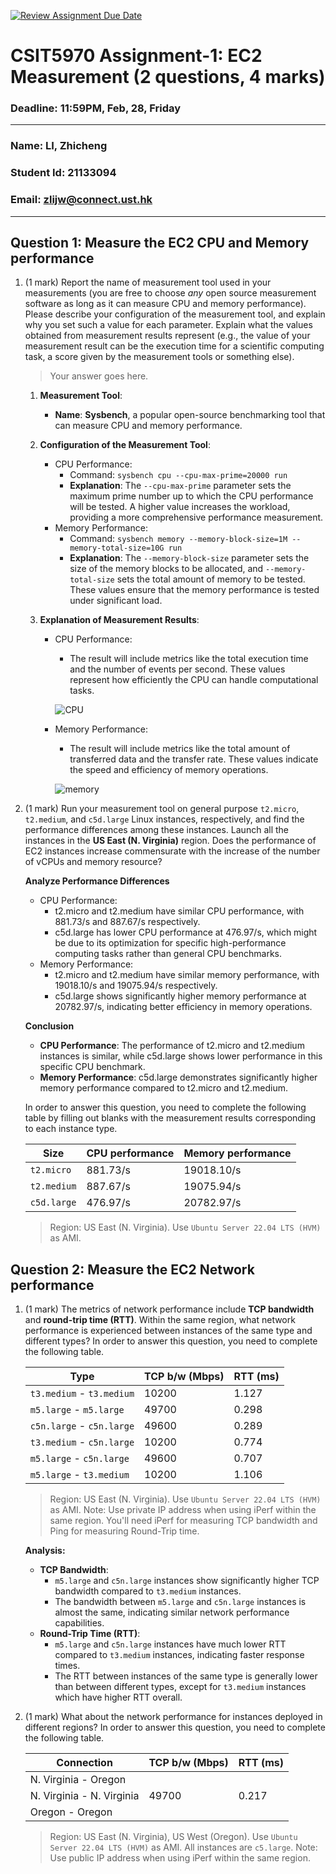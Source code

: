 [![Review Assignment Due Date](https://classroom.github.com/assets/deadline-readme-button-22041afd0340ce965d47ae6ef1cefeee28c7c493a6346c4f15d667ab976d596c.svg)](https://classroom.github.com/a/IAASVEAZ)
# CSIT5970 Assignment-1: EC2 Measurement (2 questions, 4 marks)

### Deadline: 11:59PM, Feb, 28, Friday

---

### Name: LI, Zhicheng
### Student Id: 21133094
### Email: zlijw@connect.ust.hk

---

## Question 1: Measure the EC2 CPU and Memory performance

1. (1 mark) Report the name of measurement tool used in your measurements (you are free to choose *any* open source measurement software as long as it can measure CPU and memory performance). Please describe your configuration of the measurement tool, and explain why you set such a value for each parameter. Explain what the values obtained from measurement results represent (e.g., the value of your measurement result can be the execution time for a scientific computing task, a score given by the measurement tools or something else).

    > Your answer goes here.
    1. **Measurement Tool**:
    
       - **Name**: **Sysbench**, a popular open-source benchmarking tool that can measure CPU and memory performance.
    
    2. **Configuration of the Measurement Tool**:
    
       - CPU Performance:
         - Command: `sysbench cpu --cpu-max-prime=20000 run`
         - **Explanation**: The `--cpu-max-prime` parameter sets the maximum prime number up to which the CPU performance will be tested. A higher value increases the workload, providing a more comprehensive performance measurement.
       - Memory Performance:
         - Command: `sysbench memory --memory-block-size=1M --memory-total-size=10G run`
         - **Explanation**: The `--memory-block-size` parameter sets the size of the memory blocks to be allocated, and `--memory-total-size` sets the total amount of memory to be tested. These values ensure that the memory performance is tested under significant load.
    
    3. **Explanation of Measurement Results**:
    
       - CPU Performance:
    
         - The result will include metrics like the total execution time and the number of events per second. These values represent how efficiently the CPU can handle computational tasks.
    
         ![CPU](https://github.com/user-attachments/assets/f9b238c4-3b4b-42d8-8f27-131910e1926f)

    
       - Memory Performance:
    
         - The result will include metrics like the total amount of transferred data and the transfer rate. These values indicate the speed and efficiency of memory operations.
    
         ![memory](https://github.com/user-attachments/assets/c8c89bfb-ee87-4ff0-bdce-d8c11ad244fc)


3. (1 mark) Run your measurement tool on general purpose `t2.micro`, `t2.medium`, and `c5d.large` Linux instances, respectively, and find the performance differences among these instances. Launch all the instances in the **US East (N. Virginia)** region. Does the performance of EC2 instances increase commensurate with the increase of the number of vCPUs and memory resource?

    **Analyze Performance Differences**

    - CPU Performance:
      - t2.micro and t2.medium have similar CPU performance, with 881.73/s and 887.67/s respectively.
      - c5d.large has lower CPU performance at 476.97/s, which might be due to its optimization for specific high-performance computing tasks rather than general CPU benchmarks.
    - Memory Performance:
      - t2.micro and t2.medium have similar memory performance, with 19018.10/s and 19075.94/s respectively.
      - c5d.large shows significantly higher memory performance at 20782.97/s, indicating better efficiency in memory operations.

    **Conclusion**

    - **CPU Performance**: The performance of t2.micro and t2.medium instances is similar, while c5d.large shows lower performance in this specific CPU benchmark.
    - **Memory Performance**: c5d.large demonstrates significantly higher memory performance compared to t2.micro and t2.medium.
  
    In order to answer this question, you need to complete the following table by filling out blanks with the measurement results corresponding to each instance type.

    | Size        | CPU performance | Memory performance |
    | ----------- | --------------- | ------------------ |
    | `t2.micro` |     881.73/s      |      19018.10/s      |
    | `t2.medium`  |   887.67/s      |      19075.94/s      |
    | `c5d.large` |    476.97/s    |    20782.97/s       |

    > Region: US East (N. Virginia). Use `Ubuntu Server 22.04 LTS (HVM)` as AMI.

## Question 2: Measure the EC2 Network performance

1. (1 mark) The metrics of network performance include **TCP bandwidth** and **round-trip time (RTT)**. Within the same region, what network performance is experienced between instances of the same type and different types? In order to answer this question, you need to complete the following table.

    | Type                      | TCP b/w (Mbps) | RTT (ms) |
    | ------------------------- | -------------- | -------- |
    | `t3.medium` - `t3.medium` |     10200      |  1.127   |
    | `m5.large` - `m5.large`   |     49700      |  0.298   |
    | `c5n.large` - `c5n.large` |     49600      |  0.289   |
    | `t3.medium` - `c5n.large` |     10200      |  0.774   |
    | `m5.large` - `c5n.large`  |     49600      |  0.707   |
    | `m5.large` - `t3.medium`  |     10200      |  1.106   |

    > Region: US East (N. Virginia). Use `Ubuntu Server 22.04 LTS (HVM)` as AMI. Note: Use private IP address when using iPerf within the same region. You'll need iPerf for measuring TCP bandwidth and Ping for measuring Round-Trip time.

    **Analysis:**

    - **TCP Bandwidth**:
      - `m5.large` and `c5n.large` instances show significantly higher TCP bandwidth compared to `t3.medium` instances.
      - The bandwidth between `m5.large` and `c5n.large` instances is almost the same, indicating similar network performance capabilities.
    - **Round-Trip Time (RTT)**:
      - `m5.large` and `c5n.large` instances have much lower RTT compared to `t3.medium` instances, indicating faster response times.
      - The RTT between instances of the same type is generally lower than between different types, except for `t3.medium` instances which have higher RTT overall.

2. (1 mark) What about the network performance for instances deployed in different regions? In order to answer this question, you need to complete the following table.

    | Connection                | TCP b/w (Mbps) | RTT (ms) |
    | ------------------------- | -------------- | -------- |
    | N. Virginia - Oregon      |                |          |
    | N. Virginia - N. Virginia |      49700     |  0.217   |
    | Oregon - Oregon           |                |          |
 
    > Region: US East (N. Virginia), US West (Oregon). Use `Ubuntu Server 22.04 LTS (HVM)` as AMI. All instances are `c5.large`. Note: Use public IP address when using iPerf within the same region.
